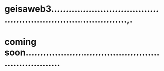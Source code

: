 # geisaweb3...............................................................................,.
# coming soon.................................................................
